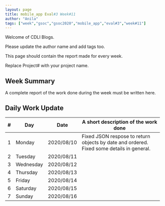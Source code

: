 ```yaml
---
layout: page
title: mobile_app Eval#3 Week#11
author: "Anila"
tags: ["week","gsoc","gsoc2020","mobile_app","eval#3","week#11"]
---
```

Welcome of CDLI Blogs.

Please update the author name and add tags too. 

This page should contain the report made for every week.

Replace Project# with your project name.

## Week Summary

A complete report of the work done during the week must be written here. 


## Daily Work Update

|\#|Day|Date|A short description of the work done|  
|---	|---	|---	|---	|  
|1   	| Monday 	|   2020/08/10	|Fixed JSON respose to return objects by date and ordered. Fixed some details in general.   	|  
|2   	| Tuesday  	|   2020/08/11	|   	|  
|3   	| Wednesday  	|  2020/08/12 	|   	|  
|4   	| Thursday  	|   2020/08/13	|   	|  
|5   	| Friday  	|   2020/08/14	|   	|  
|6   	| Saturday  	|   2020/08/15	|   	|  
|7   	| Sunday  	|   2020/08/16	|   	|  
